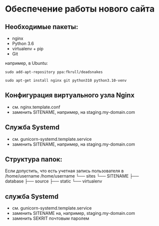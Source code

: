 Обеспечение работы нового сайта
================================
## Необходимые пакеты:
* nginx
* Python 3.6
* virtualenv + pip
* Git

например, в Ubuntu:

    sudo add-apt-repository ppa:fkrull/deadsnakes

    sudo apt-get install nginx git python310 python3.10-venv

## Конфигурация виртуального узла Nginx
* см. nginx.template.conf
* заменить SITENAME, например, на staging.my-domain.com
## Служба Systemd
* см. gunicorn-systemd.template.service
* заменить SITENAME, например, на staging.my-domain.com
## Структура папок:
Если допустить, что есть учетная запись пользователя в /home/username
/home/username
└── sites
    └── SITENAME
        ├── database
        ├── source
        ├── static
        └── virtualenv

## служба Systemd
* см. gunicorn-systemd.template.service
* заменить SITENAME на, например, staging.my-domain.com
* заменить SEKRIT почтовым паролем
